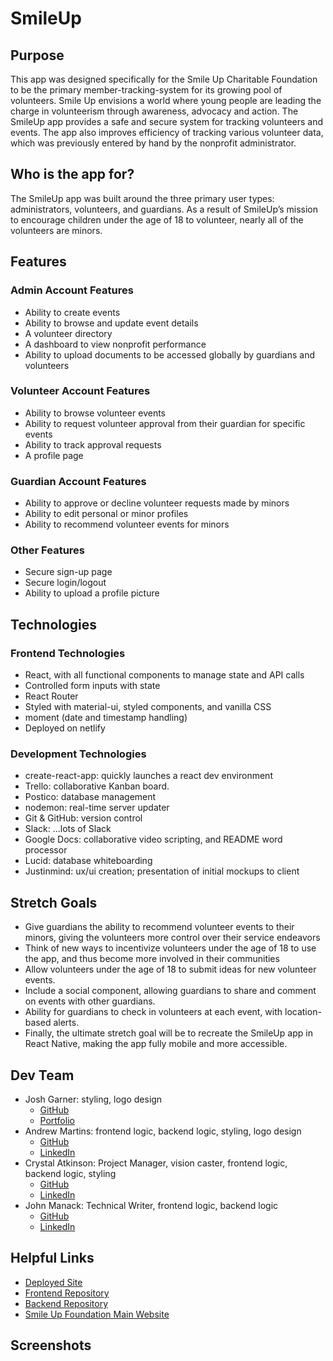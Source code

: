 # SmileUp

## Purpose

This app was designed specifically for the Smile Up Charitable Foundation to be the primary member-tracking-system for its growing pool of volunteers. Smile Up envisions a world where young people are leading the charge in volunteerism through awareness, advocacy and action. The SmileUp app provides a safe and secure system for tracking volunteers and events. The app also improves efficiency of tracking various volunteer data, which was previously entered by hand by the nonprofit administrator.

## Who is the app for?

The SmileUp app was built around the three primary user types: administrators, volunteers, and guardians. As a result of SmileUp’s mission to encourage children under the age of 18 to volunteer, nearly all of the volunteers are minors.

## Features

### Admin Account Features

- Ability to create events
- Ability to browse and update event details
- A volunteer directory
- A dashboard to view nonprofit performance
- Ability to upload documents to be accessed globally by guardians and volunteers

### Volunteer Account Features

- Ability to browse volunteer events
- Ability to request volunteer approval from their guardian for specific events
- Ability to track approval requests
- A profile page

### Guardian Account Features

- Ability to approve or decline volunteer requests made by minors
- Ability to edit personal or minor profiles
- Ability to recommend volunteer events for minors

### Other Features

- Secure sign-up page
- Secure login/logout
- Ability to upload a profile picture

## Technologies

### Frontend Technologies

- React, with all functional components to manage state and API calls
- Controlled form inputs with state
- React Router
- Styled with material-ui, styled components, and vanilla CSS
- moment (date and timestamp handling)
- Deployed on netlify

### Development Technologies

- create-react-app: quickly launches a react dev environment
- Trello: collaborative Kanban board.
- Postico: database management
- nodemon: real-time server updater
- Git & GitHub: version control
- Slack: ...lots of Slack
- Google Docs: collaborative video scripting, and README word processor
- Lucid: database whiteboarding
- Justinmind: ux/ui creation; presentation of initial mockups to client

## Stretch Goals

- Give guardians the ability to recommend volunteer events to their minors, giving the volunteers more control over their service endeavors
- Think of new ways to incentivize volunteers under the age of 18 to use the app, and thus become more involved in their communities
- Allow volunteers under the age of 18 to submit ideas for new volunteer events.
- Include a social component, allowing guardians to share and comment on events with other guardians.
- Ability for guardians to check in volunteers at each event, with location-based alerts.
- Finally, the ultimate stretch goal will be to recreate the SmileUp app in React Native, making the app fully mobile and more accessible.

## Dev Team

- Josh Garner: styling, logo design
  - [GitHub](https://github.com/jg-2021)
  - [Portfolio](https://mrjgarner.com/)
- Andrew Martins: frontend logic, backend logic, styling, logo design
  - [GitHub](https://github.com/jg-2021)
  - [LinkedIn](https://www.linkedin.com/in/andrew-martins-jr/)
- Crystal Atkinson: Project Manager, vision caster, frontend logic, backend logic, styling
  - [GitHub](https://github.com/jg-2021)
  - [LinkedIn](https://www.linkedin.com/in/crystal-atkinson/)
- John Manack: Technical Writer, frontend logic, backend logic
  - [GitHub](https://github.com/jg-2021)
  - [LinkedIn](https://www.linkedin.com/in/john-manack/)

## Helpful Links

- [Deployed Site](https://smileup.netlify.app/)
- [Frontend Repository](https://github.com/crystalatk/smile_up)
- [Backend Repository](https://github.com/crystalatk/smileUp_back)
- [Smile Up Foundation Main Website](http://www.smileupfoundation.org/)

## Screenshots
